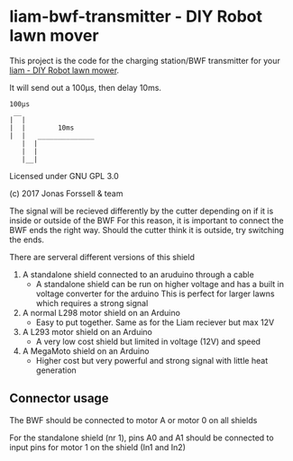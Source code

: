 # liam-bwf-transmitter - DIY Robot lawn mover

This project is the code for the charging station/BWF transmitter for your [liam - DIY Robot lawn mower](https://github.com/sm6yvr/liam). 

It will send out a 100µs, then delay 10ms.


    100µs
     __
    |  |
    |  |        10ms
    |  |   ______________
       |  |
       |  |
       |__|

Licensed under GNU GPL 3.0

(c) 2017 Jonas Forssell & team


The signal will be recieved differently by the cutter depending on
if it is inside or outside of the BWF
For this reason, it is important to connect the BWF ends the right
way. Should the cutter think it is outside, try switching the ends.

There are serveral different versions of this shield

1. A standalone shield connected to an aruduino through a cable
   - A standalone shield can be run on higher voltage and has a
     built in voltage converter for the arduino
     This is perfect for larger lawns which requires a strong signal
2. A normal L298 motor shield on an Arduino
   - Easy to put together. Same as for the Liam reciever but max 12V
3. A L293 motor shield on an Arduino
   - A very low cost shield but limited in voltage (12V) and speed
4. A MegaMoto shield on an Arduino
   - Higher cost but very powerful and strong signal with little heat generation

Connector usage
------
The BWF should be connected to motor A or motor 0 on all shields

For the standalone shield (nr 1), pins A0 and A1 should be connected to input pins
for motor 1 on the shield (In1 and In2)


